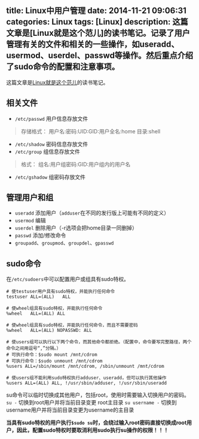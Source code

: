 title: Linux中用户管理
date: 2014-11-21 09:06:31
categories: Linux
tags: [Linux]
description: 这篇文章是[Linux就是这个范儿]的读书笔记。记录了用户管理有关的文件和相关的一些操作，如useradd、usermod、userdel、passwd等操作。然后重点介绍了sudo命令的配置和注意事项。
---

这篇文章是[Linux就是这个范儿](http://book.douban.com/subject/25918029/)的读书笔记。

## 相关文件
- `/etc/passwd` 用户信息存放文件
> 存储格式：
用户名:密码:UID:GID:用户全名:home 目录:shell
- `/etc/shadow` 密码信息存放文件
- `/etc/group` 组信息存放文件
> 格式：
组名:用户组密码:GID:用户组内的用户名
- `/etc/gshadow` 组密码存放文件

## 管理用户和组
- `useradd` 添加用户（`adduser`在不同的发行版上可能有不同的定义）
- `usermod` 编辑
- `userdel` 删除用户（-r选项会把home目录一同删掉）
- `passwd` 添加/修改命令
- `groupadd`、`groupmod`、`groupdel`、`gpasswd`

## sudo命令
在`/etc/sudoers`中可以配置用户或组具有sudo特权。
```
# 使testuser用户具有sudo特权，并能执行任何命令
testuser ALL=(ALL)   ALL

# 使wheel组具有sudo特权，并能执行任何命令
%wheel   ALL=(ALL) ALL

# 使wheel组具有sudo特权，并能执行任何命令，而且不需要密码
%wheel   ALL=(ALL) NOPASSWD: ALL

# 使users组可以执行以下两个命令，而其他命令都拒绝。（配置中，命令要写完整路径，两个命令之间用逗号“,”分隔。）
# 可执行命令：$sudo mount /mnt/cdrom
# 可执行命令：$sudo unmount /mnt/cdrom
%users ALL=/sbin/mount /mnt/cdrom, /sbin/unmount /mnt/cdrom

# 使users组不能利用sudo特权执行adduser、useradd，但可以执行其他操作
%users ALL=(ALL) ALL, !/usr/sbin/adduser, !/usr/sbin/useradd
```

su命令可以临时切换成其他用户，包括root，使用时需要输入切换用户的密码。
`su -` 切换到root用户并将当前目录变更 root主目录
`su username -` 切换到username用户并将当前目录变更为username的主目录

**当具有sudo特权的用户执行`$sudo su`时，会绕过输入root密码直接切换成root用户，因此，配置sudo特权时要取消利用sudo执行su操作的权限！！！**